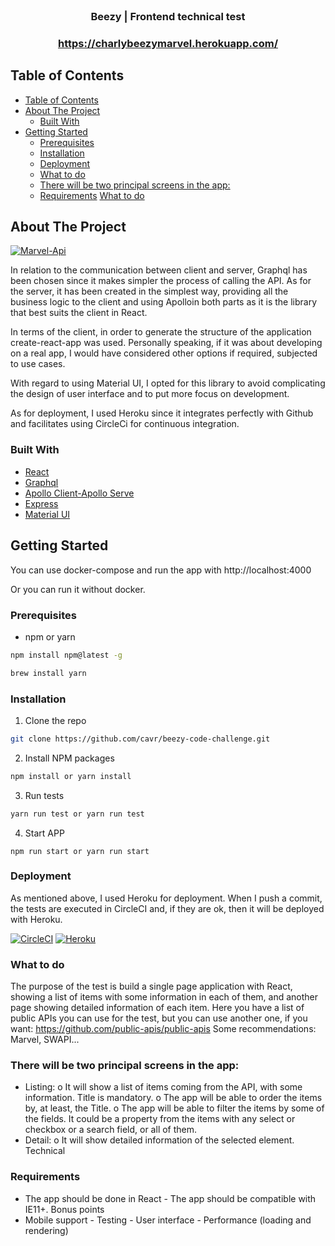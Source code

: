 
<br />
<p align="center">
  <h3 align="center">Beezy | Frontend technical test</h3>
  <h3 align="center"><a href="https://charlybeezymarvel.herokuapp.com/">https://charlybeezymarvel.herokuapp.com/</a>




## Table of Contents

- [Table of Contents](#table-of-contents)
- [About The Project](#about-the-project)
  - [Built With](#built-with)
- [Getting Started](#getting-started)
  - [Prerequisites](#prerequisites)
  - [Installation](#installation)
  - [Deployment](#deployment)
  - [What to do](#what-to-do)
  - [There will be two principal screens in the app:](#there-will-be-two-principal-screens-in-the-app)
  - [Requirements](#requirements)
  [What to do](#what-to-do)




## About The Project

[![Marvel-Api][task-screenshot]](https://charlybeezymarvel.herokuapp.com/)

In relation to the communication between client and server, Graphql has been chosen since it makes simpler the process of calling the API. As for the server, it has been created in the simplest way, providing all the business logic to the client and using Apolloin both parts as it is the library that best suits the client in React.

In terms of the client, in order to generate the structure of the application create-react-app was used. Personally speaking, if it was about developing on a real app, I would have considered other options if required, subjected to use cases.

With regard to using Material UI, I opted for this library to avoid complicating the design of user interface and to put more focus on development.

As for deployment, I used Heroku since it integrates perfectly with Github and facilitates using CircleCi for continuous integration.

### Built With

* [React](https://reactjs.org)
* [Graphql](https://graphql.org)
* [Apollo Client-Apollo Serve](https://www.apollographql.com)
* [Express](https://expressjs.com)
* [Material UI](https://material-ui.com)




## Getting Started

You can use docker-compose and run the app with http://localhost:4000

Or you can run it without docker.


### Prerequisites

* npm or yarn
```sh
npm install npm@latest -g

brew install yarn

```

### Installation

1. Clone the repo
```sh
git clone https://github.com/cavr/beezy-code-challenge.git
```
2. Install NPM packages
```sh
npm install or yarn install
```

3. Run tests
```sh
yarn run test or yarn run test
```

4. Start APP
```JS
npm run start or yarn run start
```


### Deployment

As mentioned above, I used Heroku for deployment. When I push a commit, the tests are executed in CircleCI and, if they are ok, then it will be deployed with Heroku.

[![CircleCI][circleci]](https://i.imgur.com/DPBrCe9.png)
[![Heroku][heroku]](https://i.ibb.co/hYDgy8V/Screen-Shot-2019-09-15-at-19-08-27.png)


### What to do 
The purpose of the test is build a single page application with React, showing a list of items with some information in each of them, and another page showing detailed information of each item. 
Here you have a list of public APIs you can use for the test, but you can use another one, if you want: 
https://github.com/public-apis/public-apis 
Some recommendations: Marvel, SWAPI... 


### There will be two principal screens in the app: 
- Listing: 
o It will show a list of items coming from the API, with some 
information. Title is mandatory. o The app will be able to order the items by, at least, the Title. o The app will be able to filter the items by some of the fields. It could be a property from the items with any select or checkbox or a search field, or all of them.
 - Detail: 
o It will show detailed information of the selected element. 
Technical 

### Requirements 
- The app should be done in React - The app should be compatible with IE11+. 
Bonus points 
- Mobile support - Testing - User interface - Performance (loading and rendering) 

[task-screenshot]: https://i.imgur.com/yPdWPUZ.jpg
[circleci]: https://i.imgur.com/DPBrCe9.png
[heroku]:https://i.ibb.co/hYDgy8V/Screen-Shot-2019-09-15-at-19-08-27.png

